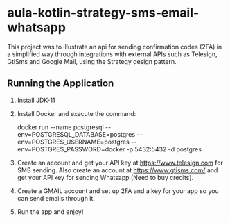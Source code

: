 # aula-kotlin-strategy-sms-email-whatsapp

This project was to illustrate an api for sending confirmation codes (2FA) in a simplified way through integrations with external APIs such as Telesign, GtiSms and Google Mail, using the Strategy design pattern.

## Running the Application

1. Install JDK-11

2. Install Docker and execute the command:

	 docker run --name postgresql --env=POSTGRESQL_DATABASE=postgres --env=POSTGRES_USERNAME=postgres --env=POSTGRES_PASSWORD=docker -p 5432:5432 -d postgres

3. Create an account and get your API key at https://www.telesign.com for SMS sending. Also create an account at https://www.gtisms.com/ and get your API key for sending Whatsapp (Need to buy credits).

4. Create a GMAIL account and set up 2FA and a key for your app so you can send emails through it.

5. Run the app and enjoy!


